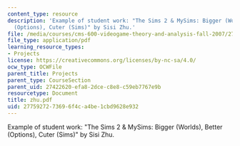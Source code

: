 ```yaml
---
content_type: resource
description: 'Example of student work: "The Sims 2 & MySims: Bigger (Worlds), Better
  (Options), Cuter (Sims)" by Sisi Zhu.'
file: /media/courses/cms-600-videogame-theory-and-analysis-fall-2007/2775927273696f4ca4be1cbd9628e932_zhu.pdf
file_type: application/pdf
learning_resource_types:
- Projects
license: https://creativecommons.org/licenses/by-nc-sa/4.0/
ocw_type: OCWFile
parent_title: Projects
parent_type: CourseSection
parent_uid: 27422620-efa8-2dce-c8e8-c59eb7767e9b
resourcetype: Document
title: zhu.pdf
uid: 27759272-7369-6f4c-a4be-1cbd9628e932
---
```

Example of student work: "The Sims 2 & MySims: Bigger (Worlds), Better (Options), Cuter (Sims)" by Sisi Zhu.